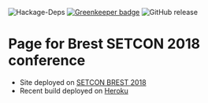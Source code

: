 ![Hackage-Deps](https://img.shields.io/hackage-deps/v/lens.svg)
[![Greenkeeper badge](https://badges.greenkeeper.io/AliakseiBychyk/restful-api-nodejs-express.svg)](https://greenkeeper.io/)
![GitHub release](https://img.shields.io/github/release/AliakseiBychyk/setcon2018.svg)

# Page for Brest SETCON 2018 conference #

* Site deployed on [SETCON BREST 2018](http://setcon.brest.tech/)
* Recent build deployed on [Heroku](https://setcon2018.herokuapp.com/) 
